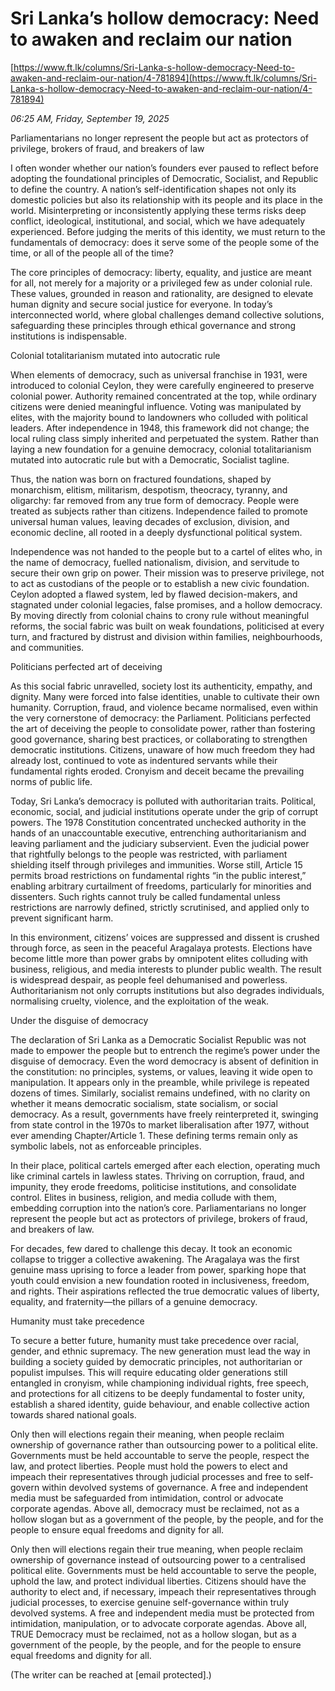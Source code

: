 # Sri Lanka’s hollow democracy: Need to awaken and reclaim our nation

[https://www.ft.lk/columns/Sri-Lanka-s-hollow-democracy-Need-to-awaken-and-reclaim-our-nation/4-781894](https://www.ft.lk/columns/Sri-Lanka-s-hollow-democracy-Need-to-awaken-and-reclaim-our-nation/4-781894)

*06:25 AM, Friday, September 19, 2025*

Parliamentarians no longer represent the people but act as protectors of privilege, brokers of fraud, and breakers of law

I often wonder whether our nation’s founders ever paused to reflect before adopting the foundational principles of Democratic, Socialist, and Republic to define the country. A nation’s self-identification shapes not only its domestic policies but also its relationship with its people and its place in the world. Misinterpreting or inconsistently applying these terms risks deep conflict, ideological, institutional, and social, which we have adequately experienced. Before judging the merits of this identity, we must return to the fundamentals of democracy: does it serve some of the people some of the time, or all of the people all of the time?

The core principles of democracy: liberty, equality, and justice are meant for all, not merely for a majority or a privileged few as under colonial rule. These values, grounded in reason and rationality, are designed to elevate human dignity and secure social justice for everyone. In today’s interconnected world, where global challenges demand collective solutions, safeguarding these principles through ethical governance and strong institutions is indispensable.

Colonial totalitarianism mutated into autocratic rule

When elements of democracy, such as universal franchise in 1931, were introduced to colonial Ceylon, they were carefully engineered to preserve colonial power. Authority remained concentrated at the top, while ordinary citizens were denied meaningful influence. Voting was manipulated by elites, with the majority bound to landowners who colluded with political leaders. After independence in 1948, this framework did not change; the local ruling class simply inherited and perpetuated the system. Rather than laying a new foundation for a genuine democracy, colonial totalitarianism mutated into autocratic rule but with a Democratic, Socialist tagline.

Thus, the nation was born on fractured foundations, shaped by monarchism, elitism, militarism, despotism, theocracy, tyranny, and oligarchy: far removed from any true form of democracy. People were treated as subjects rather than citizens. Independence failed to promote universal human values, leaving decades of exclusion, division, and economic decline, all rooted in a deeply dysfunctional political system.

Independence was not handed to the people but to a cartel of elites who, in the name of democracy, fuelled nationalism, division, and servitude to secure their own grip on power. Their mission was to preserve privilege, not to act as custodians of the people or to establish a new civic foundation. Ceylon adopted a flawed system, led by flawed decision-makers, and stagnated under colonial legacies, false promises, and a hollow democracy. By moving directly from colonial chains to crony rule without meaningful reforms, the social fabric was built on weak foundations, politicised at every turn, and fractured by distrust and division within families, neighbourhoods, and communities.

Politicians perfected art of deceiving

As this social fabric unravelled, society lost its authenticity, empathy, and dignity. Many were forced into false identities, unable to cultivate their own humanity. Corruption, fraud, and violence became normalised, even within the very cornerstone of democracy: the Parliament. Politicians perfected the art of deceiving the people to consolidate power, rather than fostering good governance, sharing best practices, or collaborating to strengthen democratic institutions. Citizens, unaware of how much freedom they had already lost, continued to vote as indentured servants while their fundamental rights eroded. Cronyism and deceit became the prevailing norms of public life.

Today, Sri Lanka’s democracy is polluted with authoritarian traits. Political, economic, social, and judicial institutions operate under the grip of corrupt powers. The 1978 Constitution concentrated unchecked authority in the hands of an unaccountable executive, entrenching authoritarianism and leaving parliament and the judiciary subservient. Even the judicial power that rightfully belongs to the people was restricted, with parliament shielding itself through privileges and immunities. Worse still, Article 15 permits broad restrictions on fundamental rights “in the public interest,” enabling arbitrary curtailment of freedoms, particularly for minorities and dissenters. Such rights cannot truly be called fundamental unless restrictions are narrowly defined, strictly scrutinised, and applied only to prevent significant harm.

In this environment, citizens’ voices are suppressed and dissent is crushed through force, as seen in the peaceful Aragalaya protests. Elections have become little more than power grabs by omnipotent elites colluding with business, religious, and media interests to plunder public wealth. The result is widespread despair, as people feel dehumanised and powerless. Authoritarianism not only corrupts institutions but also degrades individuals, normalising cruelty, violence, and the exploitation of the weak.

Under the disguise of democracy

The declaration of Sri Lanka as a Democratic Socialist Republic was not made to empower the people but to entrench the regime’s power under the disguise of democracy. Even the word democracy is absent of definition in the constitution: no principles, systems, or values, leaving it wide open to manipulation. It appears only in the preamble, while privilege is repeated dozens of times. Similarly, socialist remains undefined, with no clarity on whether it means democratic socialism, state socialism, or social democracy. As a result, governments have freely reinterpreted it, swinging from state control in the 1970s to market liberalisation after 1977, without ever amending Chapter/Article 1. These defining terms remain only as symbolic labels, not as enforceable principles.

In their place, political cartels emerged after each election, operating much like criminal cartels in lawless states. Thriving on corruption, fraud, and impunity, they erode freedoms, politicise institutions, and consolidate control. Elites in business, religion, and media collude with them, embedding corruption into the nation’s core. Parliamentarians no longer represent the people but act as protectors of privilege, brokers of fraud, and breakers of law.

For decades, few dared to challenge this decay. It took an economic collapse to trigger a collective awakening. The Aragalaya was the first genuine mass uprising to force a leader from power, sparking hope that youth could envision a new foundation rooted in inclusiveness, freedom, and rights. Their aspirations reflected the true democratic values of liberty, equality, and fraternity—the pillars of a genuine democracy.

Humanity must take precedence

To secure a better future, humanity must take precedence over racial, gender, and ethnic supremacy. The new generation must lead the way in building a society guided by democratic principles, not authoritarian or populist impulses. This will require educating older generations still entangled in cronyism, while championing individual rights, free speech, and protections for all citizens to be deeply fundamental to foster unity, establish a shared identity, guide behaviour, and enable collective action towards shared national goals.

Only then will elections regain their meaning, when people reclaim ownership of governance rather than outsourcing power to a political elite. Governments must be held accountable to serve the people, respect the law, and protect liberties. People must hold the powers to elect and impeach their representatives through judicial processes and free to self-govern within devolved systems of governance. A free and independent media must be safeguarded from intimidation, control or advocate corporate agendas. Above all, democracy must be reclaimed, not as a hollow slogan but as a government of the people, by the people, and for the people to ensure equal freedoms and dignity for all.

Only then will elections regain their true meaning, when people reclaim ownership of governance instead of outsourcing power to a centralised political elite. Governments must be held accountable to serve the people, uphold the law, and protect individual liberties. Citizens should have the authority to elect and, if necessary, impeach their representatives through judicial processes, to exercise genuine self-governance within truly devolved systems. A free and independent media must be protected from intimidation, manipulation, or to advocate corporate agendas. Above all, TRUE Democracy must be reclaimed, not as a hollow slogan, but as a government of the people, by the people, and for the people to ensure equal freedoms and dignity for all.

(The writer can be reached at [email protected].)

